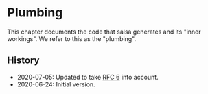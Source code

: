 # Plumbing

This chapter documents the code that salsa generates and its "inner workings".
We refer to this as the "plumbing".

## History

* 2020-07-05: Updated to take [RFC 6](rfcs/RFC0006-Dynamic-Databases.md) into account.
* 2020-06-24: Initial version.